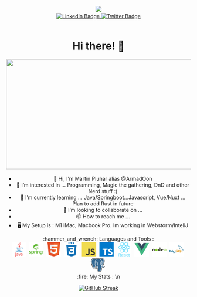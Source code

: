 <div id="header" align="center">
  <img src="https://media.giphy.com/media/M9gbBd9nbDrOTu1Mqx/giphy.gif" width="100"/>

  <div id="badges">
  <a href="https://www.linkedin.com/in/martin-pluha%C5%99-51582a217/">
    <img src="https://img.shields.io/badge/LinkedIn-blue?style=for-the-badge&logo=linkedin&logoColor=white" alt="LinkedIn Badge"/>
  </a>

  <a href="https://twitter.com/Martin_Pluhy">
    <img src="https://img.shields.io/badge/Twitter-blue?style=for-the-badge&logo=twitter&logoColor=white" alt="Twitter Badge"/>
    
  </a>
  <div id="badges" align="center">
    <img src="https://komarev.com/ghpvc/?username=ArmadOon&style=flat-square&color=blue" alt=""/>
  </div>

  

<div>
<h1>
  Hi there! 👋
  
</h1>
</div>
<div align="center">
  <img src="https://media.giphy.com/media/dWesBcTLavkZuG35MI/giphy.gif" width="600" height="300"/>
</div>
</div>


</div>
<div align="center">

- 👋 Hi, I’m Martin Pluhar alias @ArmadOon 
- 👀 I’m interested in ... Programming, Magic the gathering, DnD and other Nerd stuff :)
- 🌱 I’m currently learning ... Java/Springboot...Javascript, Vue/Nuxt ... Plan to add Rust in future
- 💞️ I’m looking to collaborate on ... 
- 📫 How to reach me ... 
- 🖥 My Setup is : M1 iMac, Macbook Pro. Im working in Webstorm/InteliJ
<!---
ArmadOon/ArmadOon is a ✨ special ✨ repository because its `README.md` (this file) appears on your GitHub profile.
You can click the Preview link to take a look at your changes.
--->
</div>

<div align="center" id="badges">
:hammer_and_wrench: Languages and Tools : 
<div>
  <div>
  <img src="https://github.com/devicons/devicon/blob/master/icons/java/java-original-wordmark.svg" title="Java" alt="Java" width="40" height="40"/>&nbsp;
  <img src="https://github.com/devicons/devicon/blob/master/icons/spring/spring-original-wordmark.svg" title="Spring" alt="Spring" width="40" height="40"/>&nbsp;
  <img src="https://github.com/devicons/devicon/blob/master/icons/html5/html5-original.svg" title="HTML5" alt="HTML" width="40" height="40"/>&nbsp;
  <img src="https://github.com/devicons/devicon/blob/master/icons/css3/css3-plain-wordmark.svg"  title="CSS3" alt="CSS" width="40" height="40"/>&nbsp;
  <img src="https://github.com/devicons/devicon/blob/master/icons/javascript/javascript-original.svg" title="JavaScript" alt="JavaScript" width="40" height="40"/>&nbsp;
  <img src="https://github.com/devicons/devicon/blob/master/icons/typescript/typescript-original.svg" title="Typescript" alt="Typescript" width="40" height="40"/>&nbsp;
  <img src="https://github.com/devicons/devicon/blob/master/icons/react/react-original-wordmark.svg" title="React" alt="React" width="40" height="40"/>&nbsp;
  <img src="https://github.com/devicons/devicon/blob/master/icons/vuejs/vuejs-original.svg" title="Vue" alt="Vue" width="40" height="40"/>&nbsp;
  <img src="https://github.com/devicons/devicon/blob/master/icons/nodejs/nodejs-original-wordmark.svg" title="NodeJS" alt="NodeJS" width="40" height="40"/>&nbsp;
  <img src="https://github.com/devicons/devicon/blob/master/icons/mysql/mysql-original-wordmark.svg" title="MySQL"  alt="MySQL" width="40" height="40"/>&nbsp;
  <img src="https://github.com/devicons/devicon/blob/master/icons/postgresql/postgresql-original.svg" title="Postgres"  alt="Postgres" width="40" height="40"/>&nbsp;
</div>
  
</div>
:fire: My Stats : \n 
<div align="center">
  
  <a href="https://git.io/streak-stats"><img src="http://github-readme-streak-stats.herokuapp.com?user=ArmadOon&theme=onedark" alt="GitHub Streak" /></a>
  
</div>
  
</div>



